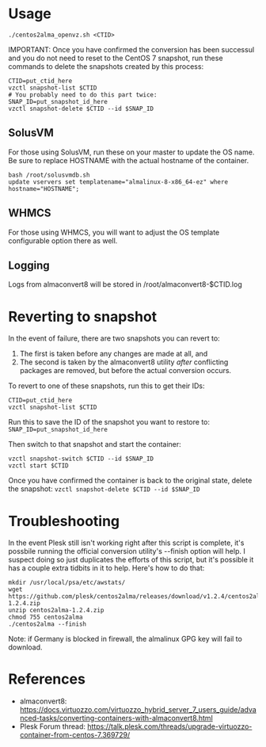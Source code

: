 # Usage
`./centos2alma_openvz.sh <CTID>`

IMPORTANT: Once you have confirmed the conversion has been successul and you do not need to reset to the CentOS 7 snapshot, run these commands to delete the snapshots created by this process:
```
CTID=put_ctid_here
vzctl snapshot-list $CTID
# You probably need to do this part twice:
SNAP_ID=put_snapshot_id_here
vzctl snapshot-delete $CTID --id $SNAP_ID
```

## SolusVM
For those using SolusVM, run these on your master to update the OS name. Be sure to replace HOSTNAME with the actual hostname of the container.
```
bash /root/solusvmdb.sh
update vservers set templatename="almalinux-8-x86_64-ez" where hostname="HOSTNAME";
```

## WHMCS
For those using WHMCS, you will want to adjust the OS template configurable option there as well.

## Logging

Logs from almaconvert8 will be stored in /root/almaconvert8-$CTID.log

# Reverting to snapshot
In the event of failure, there are two snapshots you can revert to:

1. The first is taken before any changes are made at all, and
2. The second is taken by the almaconvert8 utility *after* conflicting packages are removed, but before the actual conversion occurs.

To revert to one of these snapshots, run this to get their IDs:
```
CTID=put_ctid_here
vzctl snapshot-list $CTID
```

Run this to save the ID of the snapshot you want to restore to:
`SNAP_ID=put_snapshot_id_here`

Then switch to that snapshot and start the container:
```
vzctl snapshot-switch $CTID --id $SNAP_ID
vzctl start $CTID
```

Once you have confirmed the container is back to the original state, delete the snapshot:
`vzctl snapshot-delete $CTID --id $SNAP_ID`

# Troubleshooting

In the event Plesk still isn't working right after this script is complete, it's possbile running the official conversion utility's --finish option will help. I suspect doing so just duplicates the efforts of this script, but it's possible it has a couple extra tidbits in it to help. Here's how to do that:

```
mkdir /usr/local/psa/etc/awstats/
wget https://github.com/plesk/centos2alma/releases/download/v1.2.4/centos2alma-1.2.4.zip
unzip centos2alma-1.2.4.zip
chmod 755 centos2alma
./centos2alma --finish
```

Note: if Germany is blocked in firewall, the almalinux GPG key will fail to download.

# References

- almaconvert8: https://docs.virtuozzo.com/virtuozzo_hybrid_server_7_users_guide/advanced-tasks/converting-containers-with-almaconvert8.html
- Plesk Forum thread: https://talk.plesk.com/threads/upgrade-virtuozzo-container-from-centos-7.369729/